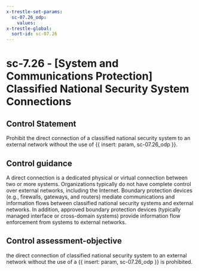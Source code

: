 ```yaml
---
x-trestle-set-params:
  sc-07.26_odp:
    values:
x-trestle-global:
  sort-id: sc-07.26
---
```


# sc-7.26 - \[System and Communications Protection\] Classified National Security System Connections

## Control Statement

Prohibit the direct connection of a classified national security system to an external network without the use of {{ insert: param, sc-07.26_odp }}.

## Control guidance

A direct connection is a dedicated physical or virtual connection between two or more systems. Organizations typically do not have complete control over external networks, including the Internet. Boundary protection devices (e.g., firewalls, gateways, and routers) mediate communications and information flows between classified national security systems and external networks. In addition, approved boundary protection devices (typically managed interface or cross-domain systems) provide information flow enforcement from systems to external networks.

## Control assessment-objective

the direct connection of classified national security system to an external network without the use of a {{ insert: param, sc-07.26_odp }} is prohibited.
